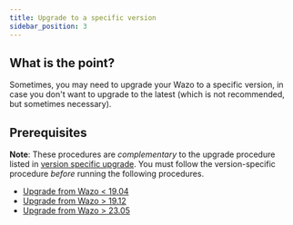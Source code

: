 ```yaml
---
title: Upgrade to a specific version
sidebar_position: 3
---
```


## What is the point?

Sometimes, you may need to upgrade your Wazo to a specific version, in case you don't want to
upgrade to the latest (which is not recommended, but sometimes necessary).

## Prerequisites

**Note**: These procedures are _complementary_ to the upgrade procedure listed in
[version specific upgrade](/uc-doc/upgrade#version-specific-upgrade). You must follow
the version-specific procedure _before_ running the following procedures.

- [Upgrade from Wazo \< 19.04](/uc-doc/upgrade/upgrade_specific_version/archives-from-wazo-stretch)
- [Upgrade from Wazo \> 19.12](/uc-doc/upgrade/upgrade_specific_version/archives-from-wazo-buster)
- [Upgrade from Wazo \> 23.05](/uc-doc/upgrade/upgrade_specific_version/archives-from-wazo-bullseye)

